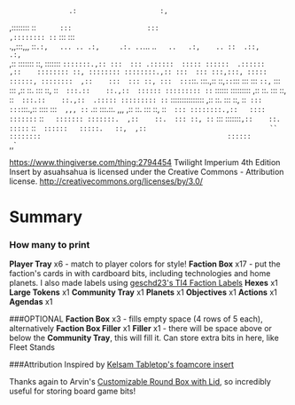                    .:                     :,                                          
,:::::::: ::`      :::                   :::                                          
,:::::::: ::`      :::                   :::                                          
.,,:::,,, ::`.:,   ... .. .:,     .:. ..`... ..`   ..   .:,    .. ::  .::,     .:,`   
   ,::    :::::::  ::, :::::::  `:::::::.,:: :::  ::: .::::::  ::::: ::::::  .::::::  
   ,::    :::::::: ::, :::::::: ::::::::.,:: :::  ::: :::,:::, ::::: ::::::, :::::::: 
   ,::    :::  ::: ::, :::  :::`::.  :::.,::  ::,`::`:::   ::: :::  `::,`   :::   ::: 
   ,::    ::.  ::: ::, ::`  :::.::    ::.,::  :::::: ::::::::: ::`   :::::: ::::::::: 
   ,::    ::.  ::: ::, ::`  :::.::    ::.,::  .::::: ::::::::: ::`    ::::::::::::::: 
   ,::    ::.  ::: ::, ::`  ::: ::: `:::.,::   ::::  :::`  ,,, ::`  .::  :::.::.  ,,, 
   ,::    ::.  ::: ::, ::`  ::: ::::::::.,::   ::::   :::::::` ::`   ::::::: :::::::. 
   ,::    ::.  ::: ::, ::`  :::  :::::::`,::    ::.    :::::`  ::`   ::::::   :::::.  
                                ::,  ,::                               ``             
                                ::::::::                                              
                                 ::::::                                               
                                  `,,`


https://www.thingiverse.com/thing:2794454
Twilight Imperium 4th Edition Insert by asuahsahua is licensed under the Creative Commons - Attribution license.
http://creativecommons.org/licenses/by/3.0/

# Summary

### How many to print
**Player Tray** x6 - match to player colors for style!
**Faction Box** x17 - put the faction's cards in with cardboard bits, including technologies and home planets. I also made labels using [geschd23's TI4 Faction Labels](https://boardgamegeek.com/filepage/156562/ti4-faction-labels)
**Hexes** x1
**Large Tokens** x1
**Community Tray** x1
**Planets** x1
**Objectives** x1
**Actions** x1
**Agendas** x1

###OPTIONAL
**Faction Box** x3 - fills empty space (4 rows of 5 each), alternatively **Faction Box Filler** x1
**Filler** x1 - there will be space above or below the **Community Tray**, this will fill it. Can store extra bits in here, like Fleet Stands

###Attribution
Inspired by [Kelsam Tabletop's foamcore insert](https://boardgamegeek.com/filepage/151907/kelsam-tabletop-ti4-insert-schematics)

Thanks again to Arvin's [Customizable Round Box with Lid](https://www.thingiverse.com/thing:189264), so incredibly useful for storing board game bits!